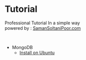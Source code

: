 # Tutorial
Professional Tutorial In a simple way \
powered by : [SamanSoltaniPoor.com](https://SamanSoltaniPoor.com)

<br>


* MongoDB
	* [Install on Ubuntu](https://github.com/SamanSoltaniPoor/Tutorial/blob/main/MongoDB%20/Install%20on%20Ubuntu.md)

